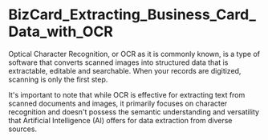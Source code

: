 # BizCard_Extracting_Business_Card_Data_with_OCR

Optical Character Recognition, or OCR as it is commonly known, 
is a type of software that converts scanned images into structured data that is extractable, 
editable and searchable. When your records are digitized, scanning is only the first step.

It's important to note that while OCR is effective for extracting text from scanned documents and images, 
it primarily focuses on character recognition and doesn't possess the semantic understanding and 
versatility that Artificial Intelligence (AI) offers for data extraction from diverse sources.
